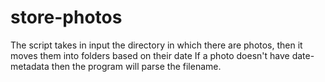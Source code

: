 # store-photos

The script takes in input the directory in which there are photos, then it moves them into folders based on their date
If a photo doesn't have date-metadata then the program will parse the filename.
